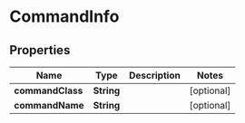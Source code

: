
# CommandInfo

## Properties
Name | Type | Description | Notes
------------ | ------------- | ------------- | -------------
**commandClass** | **String** |  |  [optional]
**commandName** | **String** |  |  [optional]



